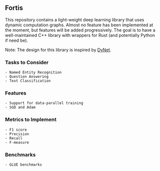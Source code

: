 
## Fortis
This repository contains a light-weight deep learning library that uses
dynamic computation graphs. Almost no feature has been implemented at the
moment, but features will be added progressively. The goal is to have a 
well-maintained C++ library with wrappers for Rust (and potentially Python
if need be).

Note: The design for this library is inspired by [DyNet](https://arxiv.org/pdf/1701.03980.pdf).


### Tasks to Consider
    - Named Entity Recognition
    - Question Answering
    - Text Classification 

### Features
    - Support for data-parallel training 
    - SGD and Adam 

### Metrics to Implement 
    - F1 score
    - Precision 
    - Recall 
    - F-measure 

### Benchmarks
    - GLUE benchmarks 
